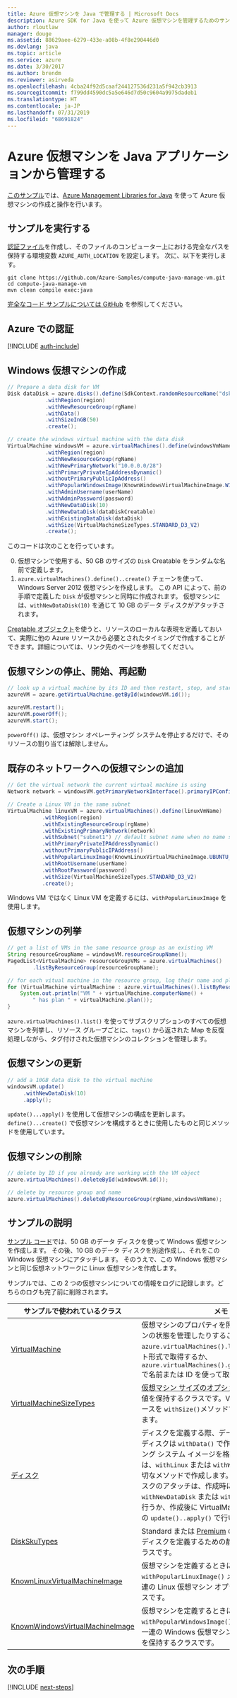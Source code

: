 ```yaml
---
title: Azure 仮想マシンを Java で管理する | Microsoft Docs
description: Azure SDK for Java を使って Azure 仮想マシンを管理するためのサンプル コード
author: rloutlaw
manager: douge
ms.assetid: 88629aee-6279-433e-a08b-4f8e290446d0
ms.devlang: java
ms.topic: article
ms.service: azure
ms.date: 3/30/2017
ms.author: brendm
ms.reviewer: asirveda
ms.openlocfilehash: 4cba24f92d5caaf244127536d231a5f942cb3913
ms.sourcegitcommit: f799dd4590dc5a5e646d7d50c9604a9975dadeb1
ms.translationtype: HT
ms.contentlocale: ja-JP
ms.lasthandoff: 07/31/2019
ms.locfileid: "68691824"
---
```

# <a name="manage-azure-virtual-machines-from-your-java-applications"></a>Azure 仮想マシンを Java アプリケーションから管理する

[このサンプル](https://github.com/Azure-Samples/compute-java-manage-vm/)では、[Azure Management Libraries for Java](https://github.com/Azure/azure-sdk-for-java) を使って Azure 仮想マシンの作成と操作を行います。

## <a name="run-the-sample"></a>サンプルを実行する

[認証ファイル](https://github.com/Azure/azure-sdk-for-java/blob/master/AUTH.md)を作成し、そのファイルのコンピューター上における完全なパスを保持する環境変数 `AZURE_AUTH_LOCATION` を設定します。 次に、以下を実行します。

```
git clone https://github.com/Azure-Samples/compute-java-manage-vm.git
cd compute-java-manage-vm
mvn clean compile exec:java
```

[完全なコード サンプルについては GitHub](https://github.com/Azure-Samples/compute-java-manage-vm/blob/master/src/main/java/com/microsoft/azure/management/compute/samples/ManageVirtualMachine.java) を参照してください。

## <a name="authenticate-with-azure"></a>Azure での認証

[!INCLUDE [auth-include](includes/java-auth-include.md)]

## <a name="create-a-windows-virtual-machine"></a>Windows 仮想マシンの作成

```java
// Prepare a data disk for VM
Disk dataDisk = azure.disks().define(SdkContext.randomResourceName("dsk", 30))
            .withRegion(region)
            .withNewResourceGroup(rgName)
            .withData()
            .withSizeInGB(50)
            .create();

// create the windows virtual machine with the data disk            
VirtualMachine windowsVM = azure.virtualMachines().define(windowsVmName)
            .withRegion(region)
            .withNewResourceGroup(rgName)
            .withNewPrimaryNetwork("10.0.0.0/28")
            .withPrimaryPrivateIpAddressDynamic()
            .withoutPrimaryPublicIpAddress()
            .withPopularWindowsImage(KnownWindowsVirtualMachineImage.WINDOWS_SERVER_2012_R2_DATACENTER)
            .withAdminUsername(userName)
            .withAdminPassword(password)
            .withNewDataDisk(10)
            .withNewDataDisk(dataDiskCreatable)
            .withExistingDataDisk(dataDisk)
            .withSize(VirtualMachineSizeTypes.STANDARD_D3_V2)
            .create();
```

このコードは次のことを行っています。   

0. 仮想マシンで使用する、50 GB のサイズの `Disk` Creatable をランダムな名前で定義します。
0. `azure.virtualMachines().define()..create()` チェーンを使って、Windows Server 2012 仮想マシンを作成します。 この API によって、前の手順で定義した `Disk` が仮想マシンと同時に作成されます。 仮想マシンには、`withNewDataDisk(10)` を通じて 10 GB のデータ ディスクがアタッチされます。

[Creatable<T> オブジェクト](java-sdk-azure-concepts.md#Creatables)を使うと、リソースのローカルな表現を定義しておいて、実際に他の Azure リソースから必要とされたタイミングで作成することができます。詳細については、リンク先のページを参照してください。

## <a name="stop-start-and-restart-a-virtual-machine"></a>仮想マシンの停止、開始、再起動

```java
// look up a virtual machine by its ID and then restart, stop, and start it
azureVM = azure.getVirtualMachine.getById(windowsVM.id());

azureVM.restart();
azureVM.powerOff();
azureVM.start();
```

`powerOff()` は、仮想マシン オペレーティング システムを停止するだけで、そのリソースの割り当ては解除しません。

## <a name="add-a-virtual-machine-to-an-existing-network"></a>既存のネットワークへの仮想マシンの追加

```java
// Get the virtual network the current virtual machine is using
Network network = windowsVM.getPrimaryNetworkInterface().primaryIPConfiguration().getNetwork();

// Create a Linux VM in the same subnet
VirtualMachine linuxVM = azure.virtualMachines().define(linuxVmName)
           .withRegion(region)
           .withExistingResourceGroup(rgName)
           .withExistingPrimaryNetwork(network)
           .withSubnet("subnet1") // default subnet name when no name specified at creation
           .withPrimaryPrivateIPAddressDynamic()
           .withoutPrimaryPublicIPAddress()
           .withPopularLinuxImage(KnownLinuxVirtualMachineImage.UBUNTU_SERVER_16_04_LTS)
           .withRootUsername(userName)
           .withRootPassword(password)
           .withSize(VirtualMachineSizeTypes.STANDARD_D3_V2)
           .create();
```

Windows VM ではなく Linux VM を定義するには、`withPopularLinuxImage` を使用します。


## <a name="list-virtual-machines"></a>仮想マシンの列挙

```java
// get a list of VMs in the same resource group as an existing VM
String resourceGroupName = windowsVM.resourceGroupName();
PagedList<VirtualMachine> resourceGroupVMs = azure.virtualMachines()
        .listByResourceGroup(resourceGroupName); 

// for each vitual machine in the resource group, log their name and plan
for (VirtualMachine virtualMachine : azure.virtualMachines().listByResourceGroup(resourceGroupName)) {
    System.out.println("VM " + virtualMachine.computerName() + 
        " has plan " + virtualMachine.plan());
}
```

`azure.virtualMachines().list()` を使ってサブスクリプションのすべての仮想マシンを列挙し、リソース グループごとに、`tags()` から返された Map を反復処理しながら、タグ付けされた仮想マシンのコレクションを管理します。

## <a name="update-a-virtual-machine"></a>仮想マシンの更新

```java
// add a 10GB data disk to the virtual machine
windowsVM.update()
     .withNewDataDisk(10)
     .apply();
```

`update()...apply()` を使用して仮想マシンの構成を更新します。`define()...create()` で仮想マシンを構成するときに使用したものと同じメソッドを使用しています。

## <a name="delete-a-virtual-machine"></a>仮想マシンの削除

```java
// delete by ID if you already are working with the VM object
azure.virtualMachines().deleteById(windowsVM.id());

// delete by resource group and name
azure.virtualMachines().deleteByResourceGroup(rgName,windowsVmName);
```

## <a name="sample-explanation"></a>サンプルの説明

[サンプル コード](https://github.com/Azure-Samples/compute-java-manage-vm/blob/master/src/main/java/com/microsoft/azure/management/compute/samples/ManageVirtualMachine.java)では、50 GB のデータ ディスクを使って Windows 仮想マシンを作成します。 その後、10 GB のデータ ディスクを別途作成し、それをこの Windows 仮想マシンにアタッチします。
そのうえで、この Windows 仮想マシンと同じ仮想ネットワークに Linux 仮想マシンを作成します。

サンプルでは、この 2 つの仮想マシンについての情報をログに記録します。どちらのログも完了前に削除されます。

| サンプルで使われているクラス | メモ
|-------|-------|
| [VirtualMachine](https://docs.microsoft.com/java/api/com.microsoft.azure.management.compute._virtual_machine) | 仮想マシンのプロパティを照会したり、仮想マシンの状態を管理したりすることができます。 `azure.virtualMachines().list()` を使ってリスト形式で取得するか、`azure.virtualMachines().getByResourceGroup()` で名前または ID を使って取得します。
| [VirtualMachineSizeTypes](https://docs.microsoft.com/java/api/com.microsoft.azure.management.compute._virtual_machine_size_types) | [仮想マシン サイズのオプション](https://azure.microsoft.com/pricing/details/virtual-machines/linux/)に対応した静的な値を保持するクラスです。VM に割り当てるリソースを `withSize()`メソッドで定義する際に使用します。
| [ディスク](https://docs.microsoft.com/java/api/com.microsoft.azure.management.compute._disk) | ディスクを定義する際、データを格納するためのディスクは `withData()` で作成し、オペレーティング システム イメージを格納するためのディスクは、`withLinux` または `withWindows` のどちらか適切なメソッドで作成します。 仮想マシンへのディスクのアタッチは、作成時に (`using withNewDataDisk` または `withExistingDataDisk`) 行うか、作成後に VirtualMachine オブジェクトの `update()..apply()` で行います。
| [DiskSkuTypes](https://docs.microsoft.com/java/api/com.microsoft.azure.management.compute._disk_sku_types) | Standard または [Premium](https://docs.microsoft.com/azure/storage/storage-premium-storage) のストレージ プランでディスクを定義するための静的な値を保持するクラスです。
| [KnownLinuxVirtualMachineImage](https://docs.microsoft.com/java/api/com.microsoft.azure.management.compute._known_linux_virtual_machine_image) | 仮想マシンを定義するときに `withPopularLinuxImage()` メソッドで使用する一連の Linux 仮想マシン オプションを保持するクラスです。
| [KnownWindowsVirtualMachineImage](https://docs.microsoft.com/java/api/com.microsoft.azure.management.compute._known_windows_virtual_machine_image) | 仮想マシンを定義するときに `withPopularWindowsImage()` メソッドで使用する一連の Windows 仮想マシン イメージ オプションを保持するクラスです。

## <a name="next-steps"></a>次の手順

[!INCLUDE [next-steps](includes/java-next-steps.md)]